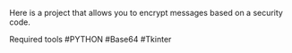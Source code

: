 Here is a project that allows you to encrypt messages based on a security code.


Required tools
#PYTHON
#Base64
#Tkinter
